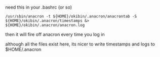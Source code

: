 need this in your .bashrc (or so)

    /usr/sbin/anacron -t ${HOME}/okibin/.anacron/anacrontab -S ${HOME}/okibin/.anacron/timestamps &> ${HOME}/okibin/.anacron/anacron.log

then it will fire off anacron every time you log in 

although all the files exist here, its nicer to write timestamps and logs
to $HOME/.anacron


